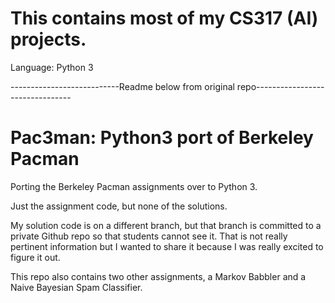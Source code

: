 # This contains most of my CS317 (AI) projects.
Language: Python 3

---------------------------Readme below from original repo--------------------------------

# Pac3man: Python3 port of Berkeley Pacman

Porting the Berkeley Pacman assignments over to Python 3.

Just the assignment code, but none of the solutions.

My solution code is on a different branch, but that branch is committed to a private Github repo so that students cannot see it. That is not really pertinent information but I wanted to share it because I was really excited to figure it out.

This repo also contains two other assignments, a Markov Babbler and a Naive Bayesian Spam Classifier.
